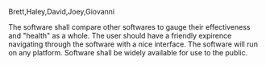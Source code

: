 Brett,Haley,David,Joey,Giovanni

The software shall compare other softwares to gauge their effectiveness and "health" as a whole. 
The user should have a friendly expirence navigating through the software with a nice interface.
The software will run on any platform. 
Software shall be widely available for use to the public. 
